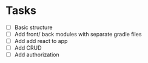 # Tasks

* [ ] Basic structure
* [ ] Add front/ back modules with separate gradle files
* [ ] Add add react to app
* [ ] Add CRUD
* [ ] Add authorization
